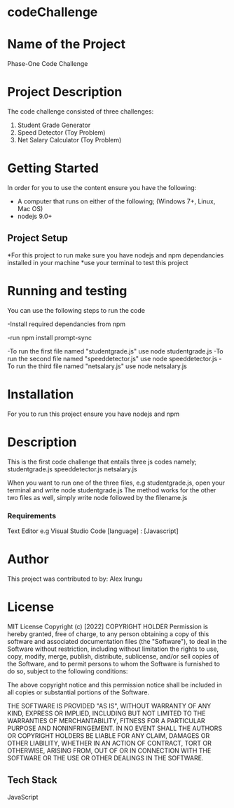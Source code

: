 # codeChallenge

# Name of the Project
Phase-One Code Challenge

# Project Description

The code challenge consisted of three challenges:
1. Student Grade Generator
2. Speed Detector (Toy Problem)
3. Net Salary Calculator (Toy Problem)

# Getting Started
In order for you to use the content ensure you have the following:

- A computer that runs on either of the following; (Windows 7+, Linux, Mac OS)
- nodejs 9.0+

## Project Setup
*For this project to run make sure you have nodejs and npm dependancies installed in your machine
*use your terminal to test this project

# Running and testing
You can use the following steps to run the code

-Install required dependancies from npm

-run npm install prompt-sync 

-To run the first file named "studentgrade.js"
    use node studentgrade.js
-To run the second file named "speeddetector.js"
    use node speeddetector.js
-To run the third file named "netsalary.js"
    use node netsalary.js

# Installation
For you to run this project ensure you have nodejs and npm

# Description
This is the first code challenge that entails three js codes namely; 
        studentgrade.js
        speeddetector.js
        netsalary.js

When you want to run one of the three files, e.g studentgrade.js, open your terminal and write node studentgrade.js
The method works for the other two files as well, simply write node followed by the filename.js


### Requirements
Text Editor e.g Visual Studio Code
[language] : [Javascript]

# Author
This project was contributed to by:
Alex Irungu

# License
MIT License
Copyright (c) [2022] COPYRIGHT HOLDER
Permission is hereby granted, free of charge, to any person obtaining a copy of this software and associated documentation files (the "Software"), to deal in the Software without restriction, including without limitation the rights to use, copy, modify, merge, publish, distribute, sublicense, and/or sell copies of the Software, and to permit persons to whom the Software is furnished to do so, subject to the following conditions:

The above copyright notice and this permission notice shall be included in all copies or substantial portions of the Software.

THE SOFTWARE IS PROVIDED "AS IS", WITHOUT WARRANTY OF ANY KIND, EXPRESS OR IMPLIED, INCLUDING BUT NOT LIMITED TO THE WARRANTIES OF MERCHANTABILITY, FITNESS FOR A PARTICULAR PURPOSE AND NONINFRINGEMENT. IN NO EVENT SHALL THE AUTHORS OR COPYRIGHT HOLDERS BE LIABLE FOR ANY CLAIM, DAMAGES OR OTHER LIABILITY, WHETHER IN AN ACTION OF CONTRACT, TORT OR OTHERWISE, ARISING FROM, OUT OF OR IN CONNECTION WITH THE SOFTWARE OR THE USE OR OTHER DEALINGS IN THE
SOFTWARE.

## Tech Stack
JavaScript